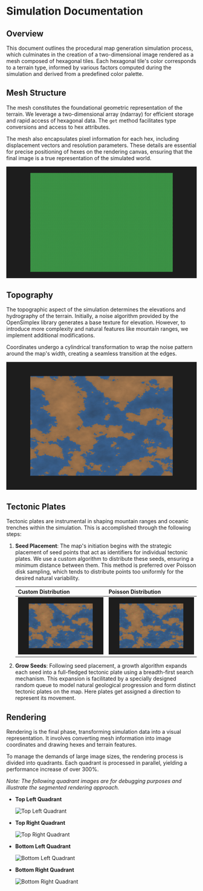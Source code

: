 # Simulation Documentation

## Overview

This document outlines the procedural map generation simulation process, which culminates in the creation of a two-dimensional image rendered as a mesh composed of hexagonal tiles. Each hexagonal tile's color corresponds to a terrain type, informed by various factors computed during the simulation and derived from a predefined color palette.

## Mesh Structure

The mesh constitutes the foundational geometric representation of the terrain. We leverage a two-dimensional array (ndarray) for efficient storage and rapid access of hexagonal data. The `get` method facilitates type conversions and access to hex attributes.

The mesh also encapsulates pixel information for each hex, including displacement vectors and resolution parameters. These details are essential for precise positioning of hexes on the rendering canvas, ensuring that the final image is a true representation of the simulated world.

![Mesh Visualization](./mesh.png)

## Topography

The topographic aspect of the simulation determines the elevations and hydrography of the terrain. Initially, a noise algorithm provided by the OpenSimplex library generates a base texture for elevation. However, to introduce more complexity and natural features like mountain ranges, we implement additional modifications.

Coordinates undergo a cylindrical transformation to wrap the noise pattern around the map's width, creating a seamless transition at the edges.

![Elevation Texture](./elevations.png)

## Tectonic Plates

Tectonic plates are instrumental in shaping mountain ranges and oceanic trenches within the simulation. This is accomplished through the following steps:

1. **Seed Placement**: The map's initiation begins with the strategic placement of seed points that act as identifiers for individual tectonic plates. We use a custom algorithm to distribute these seeds, ensuring a minimum distance between them. This method is preferred over Poisson disk sampling, which tends to distribute points too uniformly for the desired natural variability.

   | **Custom Distribution** | **Poisson Distribution** |
   | ----------------------- | ------------------------ |
   | ![Custom Seed Placement](./custom_seeds.png) | ![Poisson Seed Placement](./poisson_seeds.png) |

2. **Grow Seeds**: Following seed placement, a growth algorithm expands each seed into a full-fledged tectonic plate using a breadth-first search mechanism. This expansion is facilitated by a specially designed random queue to model natural geological progression and form distinct tectonic plates on the map. Here plates get assigned a direction to represent its movement.

## Rendering

Rendering is the final phase, transforming simulation data into a visual representation. It involves converting mesh information into image coordinates and drawing hexes and terrain features.

To manage the demands of large image sizes, the rendering process is divided into quadrants. Each quadrant is processed in parallel, yielding a performance increase of over 300%.

*Note: The following quadrant images are for debugging purposes and illustrate the segmented rendering approach.*

- **Top Left Quadrant**
  
  ![Top Left Quadrant](./../../_debug_top_left.png)

- **Top Right Quadrant**
  
  ![Top Right Quadrant](./../../_debug_top_right.png)

- **Bottom Left Quadrant**
  
  ![Bottom Left Quadrant](./../../_debug_bottom_left.png)

- **Bottom Right Quadrant**
  
  ![Bottom Right Quadrant](./../../_debug_bottom_right.png)
